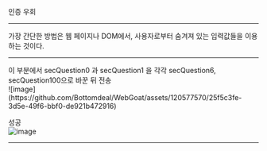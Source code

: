 인증 우회<hr>

가장 간단한 방법은 웹 페이지나 DOM에서, 사용자로부터 숨겨져 있는 입력값들을 이용하는 것이다.
<hr>
이 부분에서 secQuestion0 과 secQuestion1 을 각각 secQuestion6, secQuestion100으로 바꾼 뒤 전송<br>
![image](https://github.com/Bottomdeal/WebGoat/assets/120577570/25f5c3fe-3d5e-49f6-bbf0-de921b472916)

성공<br>
![image](https://github.com/Bottomdeal/WebGoat/assets/120577570/fe53731a-69a9-4cbe-b779-695df1902b80)<hr>
